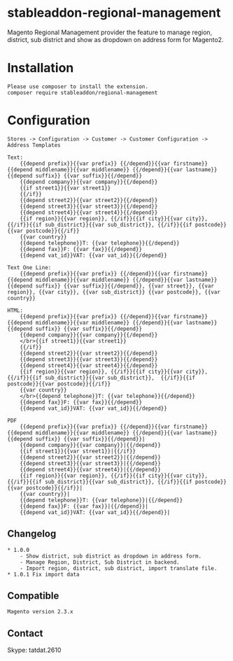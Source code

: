 # stableaddon-regional-management
Magento Regional Management provider the feature to manage region, district, sub district and show as dropdown on 
address form for Magento2.
 
# Installation
    Please use composer to install the extension.
    composer require stableaddon/regional-management

# Configuration
    Stores -> Configuration -> Customer -> Customer Configuration -> Address Templates
    
    Text: 
        {{depend prefix}}{{var prefix}} {{/depend}}{{var firstname}} {{depend middlename}}{{var middlename}} {{/depend}}{{var lastname}}{{depend suffix}} {{var suffix}}{{/depend}}
        {{depend company}}{{var company}}{{/depend}}
        {{if street1}}{{var street1}}
        {{/if}}
        {{depend street2}}{{var street2}}{{/depend}}
        {{depend street3}}{{var street3}}{{/depend}}
        {{depend street4}}{{var street4}}{{/depend}}
        {{if region}}{{var region}}, {{/if}}{{if city}}{{var city}},  {{/if}}{{if sub_district}}{{var sub_district}}, {{/if}}{{if postcode}}{{var postcode}}{{/if}}
        {{var country}}
        {{depend telephone}}T: {{var telephone}}{{/depend}}
        {{depend fax}}F: {{var fax}}{{/depend}}
        {{depend vat_id}}VAT: {{var vat_id}}{{/depend}}
         
    Text One Line:
        {{depend prefix}}{{var prefix}} {{/depend}}{{var firstname}} {{depend middlename}}{{var middlename}} {{/depend}}{{var lastname}}{{depend suffix}} {{var suffix}}{{/depend}}, {{var street}}, {{var region}}, {{var city}}, {{var sub_district}} {{var postcode}}, {{var country}}
        
    HTML:
        {{depend prefix}}{{var prefix}} {{/depend}}{{var firstname}} {{depend middlename}}{{var middlename}} {{/depend}}{{var lastname}}{{depend suffix}} {{var suffix}}{{/depend}}
        {{depend company}}{{var company}}{{/depend}}
        </br>{{if street1}}{{var street1}}
        {{/if}}
        {{depend street2}}{{var street2}}{{/depend}}
        {{depend street3}}{{var street3}}{{/depend}}
        {{depend street4}}{{var street4}}{{/depend}}
        {{if region}}{{var region}}, {{/if}}{{if city}}{{var city}},  {{/if}}{{if sub_district}}{{var sub_district}},  {{/if}}{{if postcode}}{{var postcode}}{{/if}}
        {{var country}}
        </br>{{depend telephone}}T: {{var telephone}}{{/depend}}
        {{depend fax}}F: {{var fax}}{{/depend}}
        {{depend vat_id}}VAT: {{var vat_id}}{{/depend}}
        
    PDF
        {{depend prefix}}{{var prefix}} {{/depend}}{{var firstname}} {{depend middlename}}{{var middlename}} {{/depend}}{{var lastname}}{{depend suffix}} {{var suffix}}{{/depend}}|
        {{depend company}}{{var company}}|{{/depend}}
        {{if street1}}{{var street1}}|{{/if}}
        {{depend street2}}{{var street2}}|{{/depend}}
        {{depend street3}}{{var street3}}|{{/depend}}
        {{depend street4}}{{var street4}}|{{/depend}}
        {{if region}}{{var region}}, {{/if}}{{if city}}{{var city}}, {{/if}}{{if sub_district}}{{var sub_district}}, {{/if}}{{if postcode}}{{var postcode}}{{/if}}|
        {{var country}}|
        {{depend telephone}}T: {{var telephone}}|{{/depend}}
        {{depend fax}}F: {{var fax}}|{{/depend}}|
        {{depend vat_id}}VAT: {{var vat_id}}{{/depend}}|
        
        
## Changelog
   
    * 1.0.0 
        - Show district, sub district as dropdown in address form.
        - Manage Region, District, Sub District in backend. 
        - Import region, district, sub district, import translate file.
    * 1.0.1 Fix import data
        
## Compatible
    Magento version 2.3.x
    
## Contact
Skype: tatdat.2610